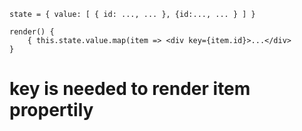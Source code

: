 ```
state = { value: [ { id: ..., ... }, {id:..., ... } ] }

render() {
    { this.state.value.map(item => <div key={item.id}>...</div> 
}
```
# key is needed to render item propertily

   